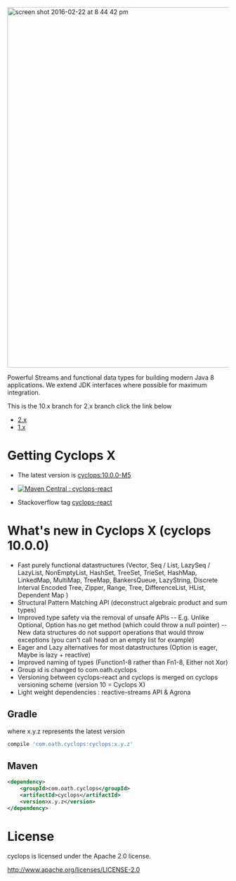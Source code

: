 <img width="820" alt="screen shot 2016-02-22 at 8 44 42 pm" src="https://cloud.githubusercontent.com/assets/9964792/13232030/306b0d50-d9a5-11e5-9706-d44d7731790d.png">

Powerful Streams and functional data types for building modern Java 8 applications. We extend JDK interfaces where possible for maximum integration. 

This is the 10.x branch for 2.x branch click the link below

* [2.x](https://github.com/aol/cyclops-react/tree/2.x)
* [1.x](https://github.com/aol/cyclops-react/tree/1.x)


# Getting Cyclops X

* The latest version is [cyclops:10.0.0-M5](http://mvnrepository.com/artifact/com.oath.cyclops/cyclops/10.0.0-M5)
* [![Maven Central : cyclops-react](https://maven-badges.herokuapp.com/maven-central/com.oath.cyclops/cyclops/badge.svg)](https://maven-badges.herokuapp.com/maven-central/com.oath.cyclops/cyclops)

* Stackoverflow tag [cyclops-react](http://stackoverflow.com/search?q=cyclops-react)

# What's new in Cyclops X (cyclops 10.0.0)

- Fast purely functional datastructures (Vector, Seq / List, LazySeq / LazyList, NonEmptyList, HashSet, TreeSet, TrieSet, HashMap, LinkedMap, MultiMap, TreeMap, BankersQueue, LazyString, Discrete Interval Encoded Tree, Zipper, Range, Tree, DifferenceList, HList, Dependent Map )
- Structural Pattern Matching API (deconstruct algebraic product and sum types)
- Improved type safety via the removal of unsafe APIs
  -- E.g. Unlike Optional, Option has no get method (which could throw a null pointer)
  -- New data structures do not support operations that would throw exceptions (you can't call head on an empty list for example)
- Eager and Lazy alternatives for most datastructures (Option is eager, Maybe is lazy + reactive)
- Improved naming of types (Function1-8 rather than Fn1-8, Either not Xor)
- Group id is changed to com.oath.cyclops
- Versioning between cyclops-react and cyclops is merged on cyclops versioning scheme (version 10 = Cyclops X)
- Light weight dependencies : reactive-streams API & Agrona



## Gradle

where x.y.z represents the latest version

```groovy
compile 'com.oath.cyclops:cyclops:x.y.z'
```

## Maven

```xml
<dependency>
    <groupId>com.oath.cyclops</groupId>
    <artifactId>cyclops</artifactId>
    <version>x.y.z</version>
</dependency>
```


# License

cyclops is licensed under the Apache 2.0 license.		

http://www.apache.org/licenses/LICENSE-2.0
